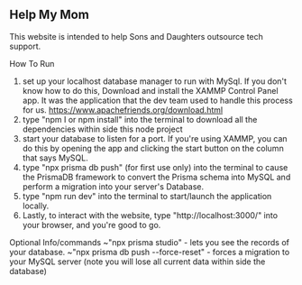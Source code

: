 ## Help My Mom

This website is intended to help Sons and Daughters outsource tech support.

How To Run
1) set up your localhost database manager to run with MySql. If you don't know how to do this, Download and install the XAMMP Control Panel app. It was the application that the dev team used to handle this process for us. https://www.apachefriends.org/download.html
2) type "npm I or npm install" into the terminal to download all the dependencies within side this node project
3) start your database to listen for a port. If you're using XAMMP, you can do this by opening the app and clicking the start button on the column that says MySQL.
4) type "npx prisma db push" (for first use only) into the terminal to cause the PrismaDB framework to convert the Prisma schema into MySQL and perform a migration into your server's Database.
5) type "npm run dev" into the terminal to start/launch the application locally.
6) Lastly, to interact with the website, type "http://localhost:3000/" into your browser, and you're good to go.

Optional Info/commands
~"npx prisma studio" - lets you see the records of your database.
~"npx prisma db push --force-reset" - forces a migration to your MySQL server (note you will lose all current data within side the database)

   
